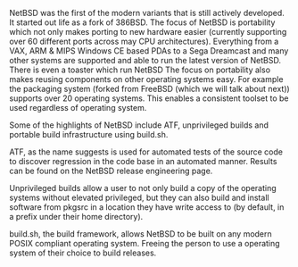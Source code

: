 NetBSD was the first of the modern variants that is still actively developed.
It started out life as a fork of 386BSD. The focus of NetBSD is portability
which not only makes porting to new hardware easier (currently supporting over
60 different ports across may CPU architectures).  Everything from a VAX, ARM &
MIPS Windows CE based PDAs to a Sega Dreamcast and many other systems are
supported and able to run the latest version of NetBSD. There is even a
toaster which run NetBSD
The focus on portability also makes reusing components on other operating
systems easy. For example the packaging system (forked from FreeBSD (which
we will talk about next)) supports over 20 operating systems.  This enables a
consistent toolset to be used regardless of operating system.

Some of the highlights of NetBSD include ATF, unprivileged builds and portable
build infrastructure using build.sh.

ATF, as the name suggests is used for automated tests of the source code to
discover regression in the code base in an automated manner. Results can be
found on the NetBSD release engineering page.

Unprivileged builds allow a user to not only build a copy of the operating
systems without elevated privileged, but they can also build and install
software from pkgsrc in a location they have write access to (by default, in a
prefix under their home directory).

build.sh, the build framework, allows NetBSD to be built on any modern POSIX compliant operating system. Freeing the person to use a operating system of their choice to build releases.
